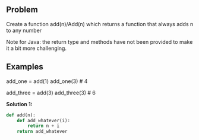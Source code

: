 ## Problem

Create a function add(n)/Add(n) which returns a function that always adds n to any number

Note for Java: the return type and methods have not been provided to make it a bit more challenging.

## Examples

add_one = add(1)
add_one(3) # 4

add_three = add(3)
add_three(3) # 6

**Solution 1:**

```python
def add(n):
    def add_whatever(i):
        return n + i
    return add_whatever
```
